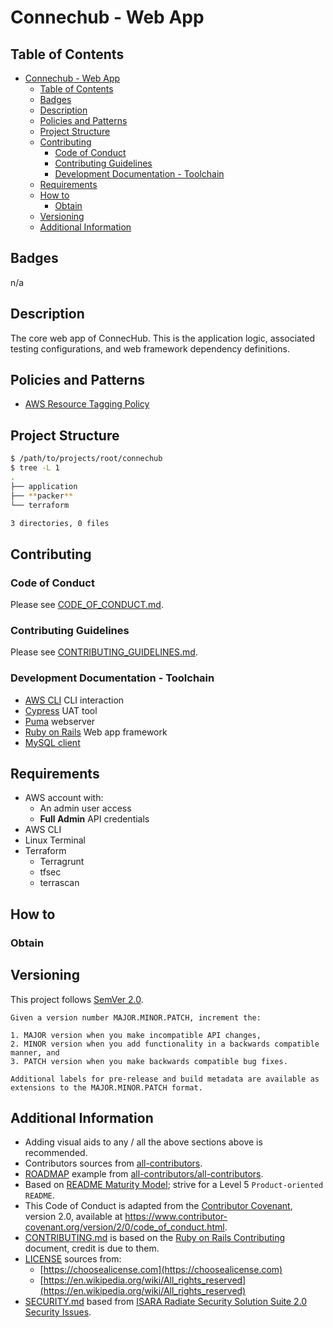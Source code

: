 # Connechub - Web App

## Table of Contents

- [Connechub - Web App](#connechub---web-app)
  - [Table of Contents](#table-of-contents)
  - [Badges](#badges)
  - [Description](#description)
  - [Policies and Patterns](#policies-and-patterns)
  - [Project Structure](#project-structure)
  - [Contributing](#contributing)
    - [Code of Conduct](#code-of-conduct)
    - [Contributing Guidelines](#contributing-guidelines)
    - [Development Documentation - Toolchain](#development-documentation---toolchain)
  - [Requirements](#requirements)
  - [How to](#how-to)
    - [Obtain](#obtain)
  - [Versioning](#versioning)
  - [Additional Information](#additional-information)

## Badges

n/a

## Description

The core web app of ConnecHub. This is the application logic, associated testing configurations, and web framework dependency definitions.

## Policies and Patterns

- [AWS Resource Tagging Policy](./POLICIES_AND_PATTERNS.md)

## Project Structure

```sh
$ /path/to/projects/root/connechub
$ tree -L 1
.
├── application
├── **packer**
└── terraform

3 directories, 0 files
```

## Contributing

### Code of Conduct

Please see [CODE_OF_CONDUCT.md](./CODE_OF_CONDUCT.md).

### Contributing Guidelines

Please see [CONTRIBUTING_GUIDELINES.md](./CONTRIBUTING_GUIDELINES.md).

### Development Documentation - Toolchain

- [AWS CLI](https://aws.amazon.com) CLI interaction
- [Cypress](https://cypress.io) UAT tool
- [Puma](https://github.com/puma/puma) webserver
- [Ruby on Rails](https://rubyonrails.org) Web app framework
- [MySQL client](https://dev.mysql.com/downloads/installer/)

## Requirements

- AWS account with:
  - An admin user access
  - **Full Admin** API credentials
- AWS CLI
- Linux Terminal
- Terraform
  - Terragrunt
  - tfsec
  - terrascan

## How to

### Obtain

## Versioning

This project follows [SemVer 2.0](https://semver.org/).

```quote
Given a version number MAJOR.MINOR.PATCH, increment the:

1. MAJOR version when you make incompatible API changes,
2. MINOR version when you add functionality in a backwards compatible manner, and
3. PATCH version when you make backwards compatible bug fixes.

Additional labels for pre-release and build metadata are available as extensions to the MAJOR.MINOR.PATCH format.
```

## Additional Information

- Adding visual aids to any / all the above sections above is recommended.
- Contributors sources from [all-contributors](https://github.com/all-contributors/all-contributors).
- [ROADMAP](./ROADMAP.md) example from [all-contributors/all-contributors](https://github.com/all-contributors/all-contributors/blob/master/MAINTAINERS.md).
- Based on [README Maturity Model](https://github.com/LappleApple/feedmereadmes/blob/master/README-maturity-model.md); strive for a Level 5 `Product-oriented README`.
- This Code of Conduct is adapted from the [Contributor Covenant](https://www.contributor-covenant.org), version 2.0, available at https://www.contributor-covenant.org/version/2/0/code_of_conduct.html.
- [CONTRIBUTING.md](./CONTRIBUTING.md) is based on the [Ruby on Rails Contributing](https://github.com/rails/rails/blob/master/CONTRIBUTING.md) document, credit is due to them.
- [LICENSE](./LICENSE.md) sources from:
  - [https://choosealicense.com](https://choosealicense.com)
  - [https://en.wikipedia.org/wiki/All_rights_reserved](https://en.wikipedia.org/wiki/All_rights_reserved)
- [SECURITY.md](./SECURITY.md) based from [ISARA Radiate Security Solution Suite 2.0 Security Issues](https://github.com/isaracorp/Toolkit-Samples/edit/master/SECURITY.md).
